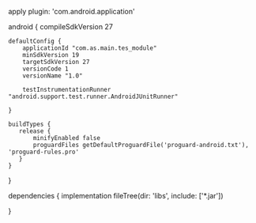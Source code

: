 apply plugin: 'com.android.application'

android {
    compileSdkVersion 27
    


    defaultConfig {
        applicationId "com.as.main.tes_module"
        minSdkVersion 19
        targetSdkVersion 27
        versionCode 1
        versionName "1.0"

        testInstrumentationRunner "android.support.test.runner.AndroidJUnitRunner"

    }

    buildTypes {
       release {
           minifyEnabled false
           proguardFiles getDefaultProguardFile('proguard-android.txt'), 'proguard-rules.pro'
       }
    }

}

dependencies {
    implementation fileTree(dir: 'libs', include: ['*.jar'])

}
